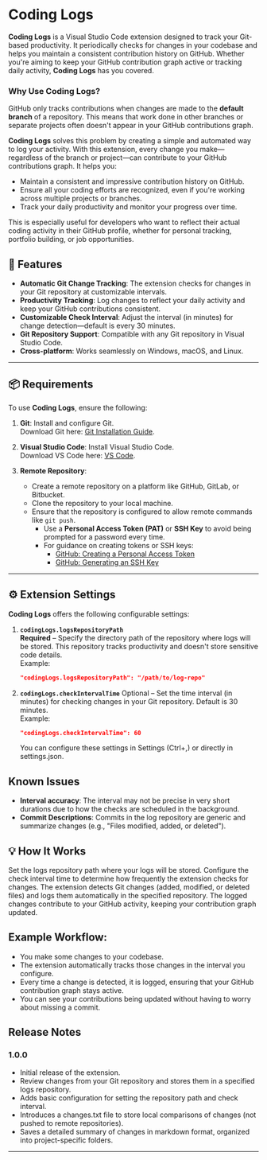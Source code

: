 # Coding Logs

**Coding Logs** is a Visual Studio Code extension designed to track your Git-based productivity. It periodically checks for changes in your codebase and helps you maintain a consistent contribution history on GitHub. Whether you're aiming to keep your GitHub contribution graph active or tracking daily activity, **Coding Logs** has you covered.

### Why Use Coding Logs?

GitHub only tracks contributions when changes are made to the **default branch** of a repository. This means that work done in other branches or separate projects often doesn't appear in your GitHub contributions graph.

**Coding Logs** solves this problem by creating a simple and automated way to log your activity. With this extension, every change you make—regardless of the branch or project—can contribute to your GitHub contributions graph. It helps you:

- Maintain a consistent and impressive contribution history on GitHub.
- Ensure all your coding efforts are recognized, even if you're working across multiple projects or branches.
- Track your daily productivity and monitor your progress over time.

This is especially useful for developers who want to reflect their actual coding activity in their GitHub profile, whether for personal tracking, portfolio building, or job opportunities.

## 🚀 Features

- **Automatic Git Change Tracking**: The extension checks for changes in your Git repository at customizable intervals.
- **Productivity Tracking**: Log changes to reflect your daily activity and keep your GitHub contributions consistent.
- **Customizable Check Interval**: Adjust the interval (in minutes) for change detection—default is every 30 minutes.
- **Git Repository Support**: Compatible with any Git repository in Visual Studio Code.
- **Cross-platform**: Works seamlessly on Windows, macOS, and Linux.

---

## 📦 Requirements

To use **Coding Logs**, ensure the following:

1. **Git**: Install and configure Git.  
   Download Git here: [Git Installation Guide](https://git-scm.com/book/en/v2/Getting-Started-Installing-Git).

2. **Visual Studio Code**: Install Visual Studio Code.  
   Download VS Code here: [VS Code](https://code.visualstudio.com/).

3. **Remote Repository**:
   - Create a remote repository on a platform like GitHub, GitLab, or Bitbucket.
   - Clone the repository to your local machine.
   - Ensure that the repository is configured to allow remote commands like `git push`.
     - Use a **Personal Access Token (PAT)** or **SSH Key** to avoid being prompted for a password every time.
     - For guidance on creating tokens or SSH keys:
       - [GitHub: Creating a Personal Access Token](https://docs.github.com/en/github/authenticating-to-github/creating-a-personal-access-token)
       - [GitHub: Generating an SSH Key](https://docs.github.com/en/github/authenticating-to-github/generating-a-new-ssh-key-and-adding-it-to-the-ssh-agent)

---

## ⚙️ Extension Settings

**Coding Logs** offers the following configurable settings:

1. **`codingLogs.logsRepositoryPath`**  
   **Required** – Specify the directory path of the repository where logs will be stored. This repository tracks productivity and doesn't store sensitive code details.  
   Example:
   ```json
   "codingLogs.logsRepositoryPath": "/path/to/log-repo"
   ```
2. **`codingLogs.checkIntervalTime`**
   Optional – Set the time interval (in minutes) for checking changes in your Git repository. Default is 30 minutes.  
   Example:
   ```json
   "codingLogs.checkIntervalTime": 60
   ```
   You can configure these settings in Settings (Ctrl+,) or directly in settings.json.

## Known Issues

- **Interval accuracy**: The interval may not be precise in very short durations due to how the checks are scheduled in the background.
- **Commit Descriptions**: Commits in the log repository are generic and summarize changes (e.g., "Files modified, added, or deleted").

## 💡 How It Works

Set the logs repository path where your logs will be stored.
Configure the check interval time to determine how frequently the extension checks for changes.
The extension detects Git changes (added, modified, or deleted files) and logs them automatically in the specified repository.
The logged changes contribute to your GitHub activity, keeping your contribution graph updated.

## Example Workflow:

- You make some changes to your codebase.
- The extension automatically tracks those changes in the interval you configure.
- Every time a change is detected, it is logged, ensuring that your GitHub contribution graph stays active.
- You can see your contributions being updated without having to worry about missing a commit.

## Release Notes

### 1.0.0

- Initial release of the extension.
- Review changes from your Git repository and stores them in a specified logs repository.
- Adds basic configuration for setting the repository path and check interval.
- Introduces a changes.txt file to store local comparisons of changes (not pushed to remote repositories).
- Saves a detailed summary of changes in markdown format, organized into project-specific folders.

---
